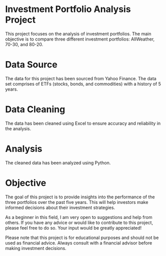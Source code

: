 # Investment Portfolio Analysis Project
This project focuses on the analysis of investment portfolios. The main objective is to compare three different investment portfolios: AllWeather, 70-30, and 80-20.

# Data Source
The data for this project has been sourced from Yahoo Finance. The data set comprises of ETFs (stocks, bonds, and commodities) with a history of 5 years.

# Data Cleaning
The data has been cleaned using Excel to ensure accuracy and reliability in the analysis.

# Analysis
The cleaned data has been analyzed using Python.

# Objective
The goal of this project is to provide insights into the performance of the three portfolios over the past five years. This will help investors make informed decisions about their investment strategies.

As a beginner in this field, I am very open to suggestions and help from others. If you have any advice or would like to contribute to this project, please feel free to do so. Your input would be greatly appreciated!

Please note that this project is for educational purposes and should not be used as financial advice. Always consult with a financial advisor before making investment decisions.
